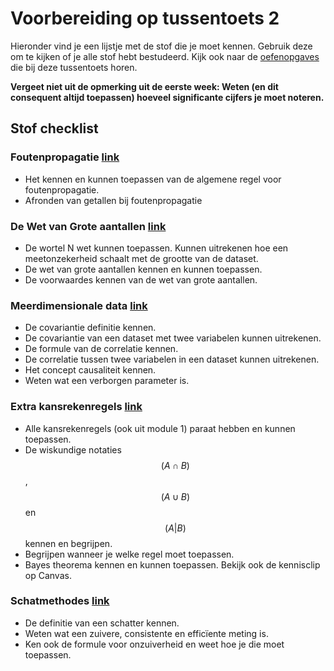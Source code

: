 # Voorbereiding op tussentoets 2

Hieronder vind je een lijstje met de stof die je moet kennen. Gebruik deze om te kijken of je alle stof hebt bestudeerd. Kijk ook naar de [oefenopgaves](/tussentoets-ii/oefenopgaves) die bij deze tussentoets horen.

**Vergeet niet uit de opmerking uit de eerste week: 
Weten (en dit consequent altijd toepassen) hoeveel significante cijfers je moet noteren.**

## Stof checklist

### Foutenpropagatie [link](/module-2/foutenpropagatiei) 

* Het kennen en kunnen toepassen van de algemene regel voor foutenpropagatie.
* Afronden van getallen bij foutenpropagatie


### De Wet van Grote aantallen [link](/module-2/wet-van-grote-aantallen)
* De wortel N wet kunnen toepassen. Kunnen uitrekenen hoe een meetonzekerheid schaalt met de grootte van de dataset.
* De wet van grote aantallen kennen en kunnen toepassen.
* De voorwaardes kennen van de wet van grote aantallen.

### Meerdimensionale data [link](/module-2/meerdimensionale-data)
* De covariantie definitie kennen.
* De covariantie van een dataset met twee variabelen kunnen uitrekenen.
* De formule van de correlatie kennen.
* De correlatie tussen twee variabelen in een dataset kunnen uitrekenen.
* Het concept causaliteit kennen.
* Weten wat een verborgen parameter is.

### Extra kansrekenregels [link](/module-2/extra-kansrekenregels)
* Alle kansrekenregels (ook uit module 1) paraat hebben en kunnen toepassen.
* De wiskundige notaties $$(A \cap B)$$, $$(A \cup B)$$ en $$(A
|B)$$ kennen en begrijpen.
* Begrijpen wanneer je welke regel moet toepassen.
* Bayes theorema kennen en kunnen toepassen. Bekijk ook de kennisclip op Canvas.

### Schatmethodes [link](/module-2/schatmethodes)
* De definitie van een schatter kennen. 
* Weten wat een zuivere, consistente en efficïente meting is. 
* Ken ook de formule voor onzuiverheid en weet hoe je die moet toepassen.



